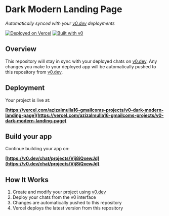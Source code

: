 # Dark Modern Landing Page

*Automatically synced with your [v0.dev](https://v0.dev) deployments*

[![Deployed on Vercel](https://img.shields.io/badge/Deployed%20on-Vercel-black?style=for-the-badge&logo=vercel)](https://vercel.com/azizalmulla16-gmailcoms-projects/v0-dark-modern-landing-page)
[![Built with v0](https://img.shields.io/badge/Built%20with-v0.dev-black?style=for-the-badge)](https://v0.dev/chat/projects/Vij8iQxewJd)

## Overview

This repository will stay in sync with your deployed chats on [v0.dev](https://v0.dev).
Any changes you make to your deployed app will be automatically pushed to this repository from [v0.dev](https://v0.dev).

## Deployment

Your project is live at:

**[https://vercel.com/azizalmulla16-gmailcoms-projects/v0-dark-modern-landing-page](https://vercel.com/azizalmulla16-gmailcoms-projects/v0-dark-modern-landing-page)**

## Build your app

Continue building your app on:

**[https://v0.dev/chat/projects/Vij8iQxewJd](https://v0.dev/chat/projects/Vij8iQxewJd)**

## How It Works

1. Create and modify your project using [v0.dev](https://v0.dev)
2. Deploy your chats from the v0 interface
3. Changes are automatically pushed to this repository
4. Vercel deploys the latest version from this repository